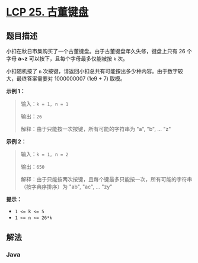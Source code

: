 # [LCP 25. 古董键盘](https://leetcode.cn/problems/Uh984O)

## 题目描述

<!-- 这里写题目描述 -->

小扣在秋日市集购买了一个古董键盘。由于古董键盘年久失修，键盘上只有 26 个字母 **a~z** 可以按下，且每个字母最多仅能被按 `k` 次。

小扣随机按了 `n` 次按键，请返回小扣总共有可能按出多少种内容。由于数字较大，最终答案需要对 1000000007 (1e9 + 7) 取模。

**示例 1：**

> 输入：`k = 1, n = 1`
>
> 输出：`26`
>
> 解释：由于只能按一次按键，所有可能的字符串为 "a", "b", ... "z"

**示例 2：**

> 输入：`k = 1, n = 2`
>
> 输出：`650`
>
> 解释：由于只能按两次按键，且每个键最多只能按一次，所有可能的字符串（按字典序排序）为 "ab", "ac", ... "zy"

**提示：**

-   `1 <= k <= 5`
-   `1 <= n <= 26*k`

## 解法

### **Java**

```java

```
